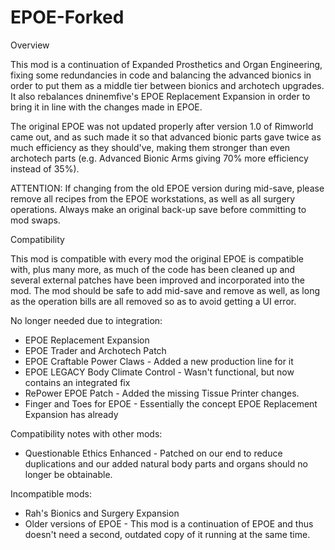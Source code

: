 # EPOE-Forked

Overview

This mod is a continuation of Expanded Prosthetics and Organ Engineering, fixing some redundancies in code and balancing the advanced bionics in order to put them as a middle tier between bionics and archotech upgrades.
It also rebalances dninemfive's EPOE Replacement Expansion in order to bring it in line with the changes made in EPOE.

The original EPOE was not updated properly after version 1.0 of Rimworld came out, and as such made it so that advanced bionic parts gave twice as much efficiency as they should've, making them stronger than even archotech parts (e.g. Advanced Bionic Arms giving 70% more efficiency instead of 35%).

ATTENTION:
If changing from the old EPOE version during mid-save, please remove all recipes from the EPOE workstations, as well as all surgery operations. Always make an original back-up save before committing to mod swaps.

Compatibility

This mod is compatible with every mod the original EPOE is compatible with, plus many more, as much of the code has been cleaned up and several external patches have been improved and incorporated into the mod.
The mod should be safe to add mid-save and remove as well, as long as the operation bills are all removed so as to avoid getting a UI error.

No longer needed due to integration:
* EPOE Replacement Expansion
* EPOE Trader and Archotech Patch
* EPOE Craftable Power Claws - Added a new production line for it
* EPOE LEGACY Body Climate Control - Wasn't functional, but now contains an integrated fix
* RePower EPOE Patch - Added the missing Tissue Printer changes.
* Finger and Toes for EPOE - Essentially the concept EPOE Replacement Expansion has already

Compatibility notes with other mods:
* Questionable Ethics Enhanced - Patched on our end to reduce duplications and our added natural body parts and organs should no longer be obtainable.

Incompatible mods:
* Rah's Bionics and Surgery Expansion
* Older versions of EPOE - This mod is a continuation of EPOE and thus doesn't need a second, outdated copy of it running at the same time.
